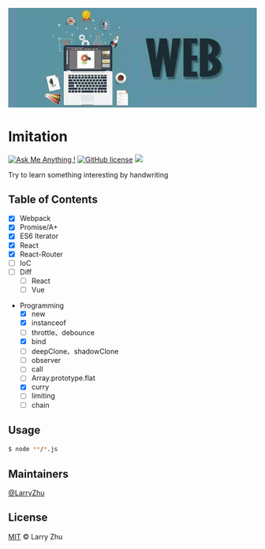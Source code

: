 ![](./.screenshots/poster.jpg?raw=true)

# Imitation

[![Ask Me Anything !](https://img.shields.io/badge/Ask%20me-anything-1abc9c.svg)](https://GitHub.com/lingxiao-Zhu/imitation) [![GitHub license](https://img.shields.io/github/license/Naereen/StrapDown.js.svg)](https://GitHub.com/lingxiao-Zhu/imitation/master/LICENSE) ![](https://img.shields.io/badge/language-javascript-orange.svg)

Try to learn something interesting by handwriting

## Table of Contents

- [x] Webpack
- [x] Promise/A+
- [x] ES6 Iterator
- [x] React
- [x] React-Router
- [ ] IoC
- [ ] Diff
  - [ ] React
  - [ ] Vue
- Programming
  - [x] new
  - [x] instanceof
  - [ ] throttle、debounce
  - [x] bind
  - [ ] deepClone、shadowClone
  - [ ] observer
  - [ ] call
  - [ ] Array.prototype.flat
  - [x] curry
  - [ ] limiting
  - [ ] chain

## Usage

```bash
$ node **/*.js
```

## Maintainers

[@LarryZhu](https://github.com/lingxiao-Zhu)

## License

[MIT](LICENSE) © Larry Zhu
